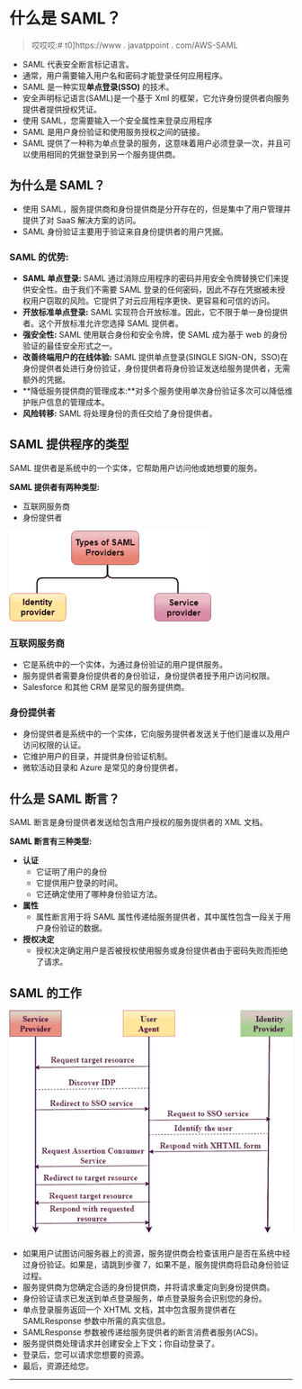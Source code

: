 # 什么是 SAML？

> 哎哎哎:# t0]https://www . javatppoint . com/AWS-SAML

*   SAML 代表安全断言标记语言。
*   通常，用户需要输入用户名和密码才能登录任何应用程序。
*   SAML 是一种实现**单点登录(SSO)** 的技术。
*   安全声明标记语言(SAML)是一个基于 Xml 的框架，它允许身份提供者向服务提供者提供授权凭证。
*   使用 SAML，您需要输入一个安全属性来登录应用程序
*   SAML 是用户身份验证和使用服务授权之间的链接。
*   SAML 提供了一种称为单点登录的服务，这意味着用户必须登录一次，并且可以使用相同的凭据登录到另一个服务提供商。

## 为什么是 SAML？

*   使用 SAML，服务提供商和身份提供商是分开存在的，但是集中了用户管理并提供了对 SaaS 解决方案的访问。
*   SAML 身份验证主要用于验证来自身份提供者的用户凭据。

### SAML 的优势:

*   **SAML 单点登录:** SAML 通过消除应用程序的密码并用安全令牌替换它们来提供安全性。由于我们不需要 SAML 登录的任何密码，因此不存在凭据被未授权用户窃取的风险。它提供了对云应用程序更快、更容易和可信的访问。
*   **开放标准单点登录:** SAML 实现符合开放标准。因此，它不限于单一身份提供者。这个开放标准允许您选择 SAML 提供者。
*   **强安全性:** SAML 使用联合身份和安全令牌，使 SAML 成为基于 web 的身份验证的最佳安全形式之一。
*   **改善终端用户的在线体验:** SAML 提供单点登录(SINGLE SIGN-ON，SSO)在身份提供者处进行身份验证，身份提供者将身份验证发送给服务提供者，无需额外的凭据。
*   **降低服务提供商的管理成本:**对多个服务使用单次身份验证多次可以降低维护账户信息的管理成本。
*   **风险转移:** SAML 将处理身份的责任交给了身份提供者。

## SAML 提供程序的类型

SAML 提供者是系统中的一个实体，它帮助用户访问他或她想要的服务。

**SAML 提供者有两种类型:**

*   互联网服务商
*   身份提供者

![AWS SAML](img/b5b89e38e0aac9cccb0d8adf1cd27571.png)

### 互联网服务商

*   它是系统中的一个实体，为通过身份验证的用户提供服务。
*   服务提供者需要身份提供者的身份验证，身份提供者授予用户访问权限。
*   Salesforce 和其他 CRM 是常见的服务提供商。

### 身份提供者

*   身份提供者是系统中的一个实体，它向服务提供者发送关于他们是谁以及用户访问权限的认证。
*   它维护用户的目录，并提供身份验证机制。
*   微软活动目录和 Azure 是常见的身份提供者。

## 什么是 SAML 断言？

SAML 断言是身份提供者发送给包含用户授权的服务提供者的 XML 文档。

**SAML 断言有三种类型:**

*   **认证**
    *   它证明了用户的身份
    *   它提供用户登录的时间。
    *   它还确定使用了哪种身份验证方法。
*   **属性**
    *   属性断言用于将 SAML 属性传递给服务提供者，其中属性包含一段关于用户身份验证的数据。
*   **授权决定**
    *   授权决定确定用户是否被授权使用服务或身份提供者由于密码失败而拒绝了请求。

## SAML 的工作

![AWS SAML](img/4722717874bce0adf739144597de9860.png)

*   如果用户试图访问服务器上的资源，服务提供商会检查该用户是否在系统中经过身份验证。如果是，请跳到步骤 7，如果不是，服务提供商将启动身份验证过程。
*   服务提供商为您确定合适的身份提供商，并将请求重定向到身份提供商。
*   身份验证请求已发送到单点登录服务，单点登录服务会识别您的身份。
*   单点登录服务返回一个 XHTML 文档，其中包含服务提供者在 SAMLResponse 参数中所需的真实信息。
*   SAMLResponse 参数被传递给服务提供者的断言消费者服务(ACS)。
*   服务提供商处理请求并创建安全上下文；你自动登录了。
*   登录后，您可以请求您想要的资源。
*   最后，资源还给您。

* * *